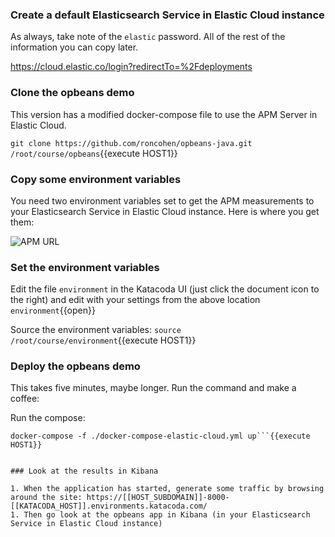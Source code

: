 ### Create a default Elasticsearch Service in Elastic Cloud instance
As always, take note of the `elastic` password.  All of the rest of the information you can copy later.

https://cloud.elastic.co/login?redirectTo=%2Fdeployments

### Clone the opbeans demo

This version has a modified docker-compose file to use the APM Server in Elastic Cloud.

`git clone https://github.com/roncohen/opbeans-java.git /root/course/opbeans`{{execute HOST1}}

### Copy some environment variables

You need two environment variables set to get the APM measurements to your Elasticsearch Service in Elastic Cloud instance.  Here is where you get them:

![APM URL](https://user-images.githubusercontent.com/25182304/52072876-0ef61680-2554-11e9-9068-ad626da21397.png)

### Set the environment variables

Edit the file `environment` in the Katacoda UI (just click the document icon to the right) and edit with your settings from the above location
`environment`{{open}}

Source the environment variables:
`source /root/course/environment`{{execute HOST1}}

### Deploy the opbeans demo

This takes five minutes, maybe longer.  Run the command and make a coffee:

Run the compose:
```cd /root/course/opbeans/
docker-compose -f ./docker-compose-elastic-cloud.yml up```{{execute HOST1}}


### Look at the results in Kibana

1. When the application has started, generate some traffic by browsing around the site: https://[[HOST_SUBDOMAIN]]-8000-[[KATACODA_HOST]].environments.katacoda.com/
1. Then go look at the opbeans app in Kibana (in your Elasticsearch Service in Elastic Cloud instance)

